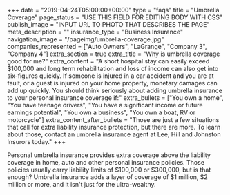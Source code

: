 +++
date = "2019-04-24T05:00:00+00:00"
type = "faqs"
title = "Umbrella Coverage"
page_status = "USE THIS FIELD FOR EDITING BODY WITH CSS"
publish_image = "INPUT URL TO PHOTO THAT DESCRIBES THE PAGE"
meta_description = ""
insurance_type = "Business Insurance"
navigation_image = "/pageimg/umbrella-coverage.jpg"
companies_represented = ["Auto Owners", "LaGrange", "Company 3", "Company 4"]
extra_section = true
extra_title = "Why is umbrella coverage good for me?"
extra_content = "A short hospital stay can easily exceed $100,000 and long term rehabilitation and loss of income can also get into six-figures quickly. If someone is injured in a car accident and you are at fault, or a guest is injured on your home property, monetary damages can add up quickly. You should think seriously about adding umbrella insurance to your personal insurance coverage if:"
extra_bullets = ["You own a home", "You have teenage drivers", "You have a significant income or future earnings potential", "You own a business", "You own a boat, RV or motorcycle"]
extra_content_after_bullets = "Those are just a few situations that call for extra liability insurance protection, but there are more. To learn about those, contact an umbrella insurance agent at Lee, Hill and Johnston Insurors today."
+++

Personal umbrella insurance provides extra coverage above the liability coverage in home, auto and other personal insurance policies. Those policies usually carry liability limits of $100,000 or $300,000, but is that enough? Umbrella insurance adds a layer of coverage of $1 million, $2 million or more, and it isn't just for the ultra-wealthy.